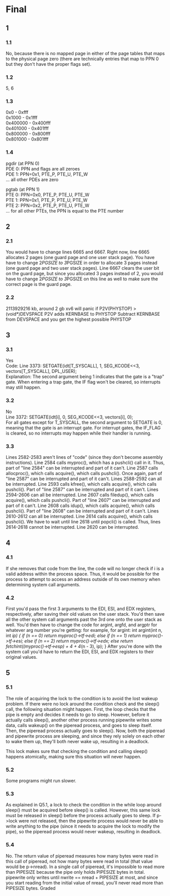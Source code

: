 # Final  

## 1 

### 1.1

No, because there is no mapped page in either of the page tables that maps to the physical page zero (there are technically entries that map to PPN 0 but they don't have the proper flags set).

### 1.2

5, 6

### 1.3

0x0 - 0xfff  
0x1000 - 0x1fff  
0x400000 - 0x400fff  
0x401000 - 0x401fff  
0x800000 - 0x800fff  
0x801000 - 0x801fff  

### 1.4

pgdir (at PPN 0)  
PDE 0: PPN and flags are all zeroes  
PDE 1: PPN=0x1, PTE_P, PTE_U, PTE_W  
... all other PDEs are zero  

pgtab (at PPN 1)  
PTE 0: PPN=0x0, PTE_P, PTE_U, PTE_W  
PTE 1: PPN=0x1, PTE_P, PTE_U, PTE_W  
PTE 2: PPN=0x2, PTE_P, PTE_U, PTE_W  
... for all other PTEs, the PPN is equal to the PTE number  

## 2

### 2.1

You would have to change lines 6665 and 6667. Right now, line 6665 allocates 2 pages (one guard page and one user stack page). You have have to change 2*PGSIZE to 3*PGSIZE in order to allocate 3 pages instead (one guard page and two user stack pages). Line 6667 clears the user bit on the guard page, but since you allocated 3 pages instead of 2, you would have to change 2*PGSIZE to 3*PGSIZE on this line as well to make sure the correct page is the guard page.

### 2.2
2113929216 kb, around 2 gb
xv6 will panic if P2V(PHYSTOP) > (void*)DEVSPACE
P2V adds KERNBASE to PHYSTOP
Subtract KERNBASE from DEVSPACE and you get the highest possible PHYSTOP

## 3
### 3.1
Yes  
Code: Line 3373: SETGATE(idt[T_SYSCALL], 1, SEG_KCODE<<3, vectors[T_SYSCALL], DPL_USER);  
Explanation: The second argument being 1 indicates that the gate is a "trap" gate. When entering a trap gate, the IF flag won't be cleared, so interrupts may still happen.  

### 3.2
No    
Line 3372: SETGATE(idt[i], 0, SEG_KCODE<<3, vectors[i], 0);  
For all gates except for T_SYSCALL, the second argument to SETGATE is 0, meaning that the gate is an interrupt gate. For interrupt gates, the IF_FLAG is cleared, so no interrupts may happen while their handler is running.

### 3.3
Lines 2582-2583 aren't lines of "code" (since they don't become assembly instructions).
Line 2584 calls myproc(), which has a pushcli() call in it. Thus, part of "line 2584" can be interrupted and part of it can't.
Line 2587 calls allocproc(), which calls acquire(), which calls pushcli(). Once again, part of "line 2587" can be interrupted and part of it can't.
Lines 2588-2592 can all be interrupted.
Line 2593 calls kfree(), which calls acquire(), which calls pushcli(). Part of "line 2587" can be interrupted and part of it can't.
Lines 2594-2606 can all be interrupted.
Line 2607 calls filedup(), which calls acquire(), which calls pushcli(). Part of "line 2607" can be interrupted and part of it can't.
Line 2608 calls idup(), which calls acquire(), which calls pushcli(). Part of "line 2608" can be interrupted and part of it can't.
Lines 2610-2612 can all be interrupted.
Line 2614 calls acquire(), which calls pushcli(). We have to wait until line 2618 until popcli() is called. Thus, lines 2614-2618 cannot be interrupted.
Line 2620 can be interrupted.

## 4

### 4.1

If she removes that code from the line, the code will no longer check if i is a valid address within the process space. Thus, it would be possible for the process to attempt to access an address outside of its own memory when determining system call arguments.

### 4.2

First you'd pass the first 3 arguments to the EDI, ESI, and EDX registers, respectively, after saving their old values on the user stack. You'd then save all the other system call arguments past the 3rd one onto the user stack as well. You'd then have to change the code for argint, argfd, and argptr for whatever arg number you're getting:
for example, for argint:
int argint(int n, int *ip)
{
  if (n == 0)
     return myproc()->tf->edi;
  else if (n == 1)
     return myproc()->tf->esi;
  else if (n == 2)
     return myproc()->tf->edx;
  else
     return fetchint((myproc()->tf->esp) + 4 + 4*(n - 3), ip);
}
After you're done with the system call you'd have to return the EDI, ESI, and EDX registers to their original values.

## 5
### 5.1

The role of acquiring the lock to the condition is to avoid the lost wakeup problem. If there were no lock around the condition check and the sleep() call, the following situation might happen. First, the loop checks that the pipe is empty and decides it needs to go to sleep. However, before it actually calls sleep(), another other process running pipewrite writes some data, calls wakeup() on the piperead process, and goes to sleep itself. Then, the piperead process actually goes to sleep(). Now, both the piperead and pipewrite process are sleeping, and since they rely solely on each other to wake them up, they'll both never wake up, resulting in a deadlock.

This lock makes sure that checking the condition and calling sleep() happens atomically, making sure this situation will never happen.

### 5.2
Some programs might run slower.

### 5.3
As explained in Q5.1, a lock to check the condition in the while loop around sleep() must be acquired before sleep() is called. However, this same lock must be released in sleep() before the process actually goes to sleep. If p->lock were not released, then the pipewrite process would never be able to write anything to the pipe (since it needs to acquire the lock to modify the pipe), so the piperead process would never wakeup, resulting in deadlock.

### 5.4
No. The return value of piperead measures how many bytes were read in this call of piperead, not how many bytes were read in total (that value would be p->nread). In a single call of piperead, it's impossible to read more than PIPESIZE because the pipe only holds PIPESIZE bytes in total. pipewrite only writes until nwrite == nread + PIPESIZE at most, and since you start reading from the initial value of nread, you'll never read more than PIPESIZE bytes.
Graded
